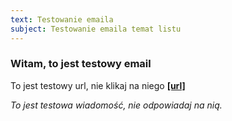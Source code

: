 ```yaml
---
text: Testowanie emaila
subject: Testowanie emaila temat listu
---
```


### Witam, to jest testowy email

To jest testowy url, nie klikaj na niego
**[[url]]([url])**

*To jest testowa wiadomość, nie odpowiadaj na nią.*